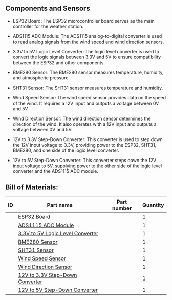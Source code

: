 ## Components and Sensors

- ESP32 Board: The ESP32 microcontroller board serves as the main controller for the weather station.

- ADS1115 ADC Module: The ADS1115 analog-to-digital converter is used to read analog signals from the wind speed and wind direction sensors.

- 3.3V to 5V Logic Level Converter: The logic level converter is used to convert the logic signals between 3.3V and 5V to ensure compatibility between the ESP32 and other components.

- BME280 Sensor: The BME280 sensor measures temperature, humidity, and atmospheric pressure.

- SHT31 Sensor: The SHT31 sensor measures temperature and humidity.

- Wind Speed Sensor: The wind speed sensor provides data on the speed of the wind. It requires a 12V input and outputs a voltage between 0V and 5V.

- Wind Direction Sensor: The wind direction sensor determines the direction of the wind. It also operates with a 12V input and outputs a voltage between 0V and 5V.

- 12V to 3.3V Step-Down Converter: This converter is used to step down the 12V input voltage to 3.3V, providing power to the ESP32, SHT31, BME280, and one side of the logic level converter.

- 12V to 5V Step-Down Converter: This converter steps down the 12V input voltage to 5V, supplying power to the other side of the logic level converter and the ADS1115 ADC module.

## Bill of Materials:

| ID | Part name                          | Part number                        | Quantity |
|----|------------------------------------|------------------------------------|----------|
|    | [ESP32 Board](https://www.aliexpress.com/item/1005003145192016.html?spm=a2g0o.order_list.order_list_main.116.32271802WzfUcm)       |                                    | 1        |
|    | [ADS1115 ADC Module](https://www.aliexpress.com/item/32817162654.html?spm=a2g0o.order_list.order_list_main.168.32271802WzfUcm)|                                  | 1        |
|    | [3.3V to 5V Logic Level Converter](https://www.aliexpress.com/item/4000552920569.html?spm=a2g0o.order_list.order_list_main.245.32271802WzfUcm) |             | 1        |
|    | [BME280 Sensor](https://www.aliexpress.com/item/32862445164.html?spm=a2g0o.order_list.order_list_main.141.32271802WzfUcm)     |                                    | 1        |
|    | [SHT31 Sensor](https://www.aliexpress.com/item/1005004088598291.html?spm=a2g0o.order_list.order_list_main.240.32271802WzfUcm)       |                                    | 1        |
|    | [Wind Speed Sensor](https://www.aliexpress.com/item/1005004770322638.html?spm=a2g0o.order_list.order_list_main.65.32271802WzfUcm) |                                | 1        |
|    | [Wind Direction Sensor](https://www.aliexpress.com/item/1005004770322638.html?spm=a2g0o.order_list.order_list_main.65.32271802WzfUcm) |                          | 1        |
|    | [12V to 3.3V Step-Down Converter](https://www.aliexpress.com/item/32949929824.html?spm=a2g0o.order_list.order_list_main.204.32271802WzfUcm&gatewayAdapt=glo2isr) |            | 1        |
|    | [12V to 5V Step-Down Converter](https://www.aliexpress.com/item/32949929824.html?spm=a2g0o.order_list.order_list_main.204.32271802WzfUcm&gatewayAdapt=glo2isr) |                | 1        |




